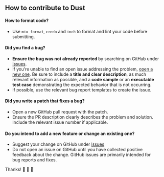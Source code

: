 ## How to contribute to Dust

#### **How to format code?**

* Use `mix format`, `credo` and `inch` to format and lint your code before submitting.

#### **Did you find a bug?**

* **Ensure the bug was not already reported** by searching on GitHub under [Issues](https://github.com/imanhodjaev/dust/issues).
* If you're unable to find an open issue addressing the problem, [open a new one](https://github.com/imanhodjaev/dust/issues/new). Be sure to include a **title and clear description**, as much relevant information as possible, and a **code sample** or an **executable test case** demonstrating the expected behavior that is not occurring.
* If possible, use the relevant bug report templates to create the issue.

#### **Did you write a patch that fixes a bug?**

* Open a new GitHub pull request with the patch.
* Ensure the PR description clearly describes the problem and solution. Include the relevant issue number if applicable.

#### **Do you intend to add a new feature or change an existing one?**

* Suggest your change on GitHub under [Issues](https://github.com/imanhodjaev/dust/issues)
* Do not open an issue on GitHub until you have collected positive feedback about the change. GitHub issues are primarily intended for bug reports and fixes.

Thanks! 🌟 🍰 🌟

